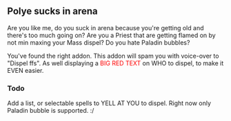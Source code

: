 ## Polye sucks in arena

Are you like me, do you suck in arena because you're getting old and there's too much going on? Are you a Priest that are getting flamed on by not min maxing your Mass dispel? Do you hate Paladin bubbles?

You've found the right addon. This addon will spam you with voice-over to "Dispel ffs". As well displaying a <span style="color:red;">BIG RED TEXT</span> on WHO to dispel, to make it EVEN easier.

### Todo

Add a list, or selectable spells to YELL AT YOU to dispel. Right now only Paladin bubble is supported. :/
